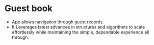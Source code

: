 # Guest book
* App allows navigation through guest records. 
* It Leverages latest advances in structures and algorithms to scale effortlessly while maintaining the simple, dependable experience all through.

